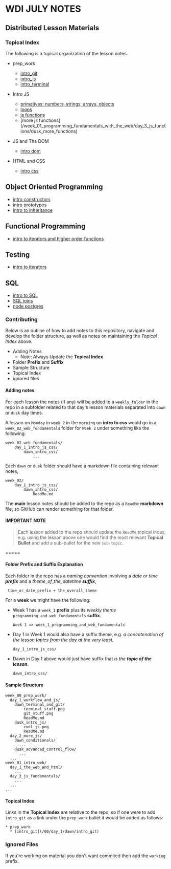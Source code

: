# WDI JULY NOTES
## Distributed Lesson Materials


###  Topical Index

The following is a topical organization of the lesson notes.

* prep_work
  * [intro_git](/week_00_prep_work/day_1/dawn_intro_git/)
  * [intro_js](/week_00_prep_work/day_1/dawn_intro_js)
  * [intro_terminal](/week_00_prep_work/day_1/dawn_intro_terminal)
* Intro JS
  * [primatives: numbers, strings, arrays, objects](/week_01_programming_fundamentals_with_the_web/day_2_intro_to_js/dawn_js_primatives)
  * [loops](/week_01_programming_fundamentals_with_the_web/day_2_intro_to_js/dusk_js_control_flow)
  * [js functions](/week_01_programming_fundamentals_with_the_web/day_3_js_functions/dawn_js_functions)
  * [more js functions] (/week_01_programming_fundamentals_with_the_web/day_3_js_functions/dusk_more_functions)

* JS and The DOM
  * [intro dom](/week_01_programming_fundamentals_with_the_web/day_4_html_css_dom_events/dusk_dom_events)
* HTML and CSS
  * [intro css](/week_01_programming_fundamentals_with_the_web/day_4_html_css_dom_events/dawn_html_css)

## Object Oriented Programming

* [intro constructors](/week_02_functional_programming_oop/day_3_object_oriented/dawn_constructors)
* [intro prototypes](/week_02_functional_programming_oop/day_3_object_oriented/dusk_prototypes)
* [intro to inheritance](/week_02_functional_programming_oop/day_4_prototypical_inheritance/dawn_proto_inheritance)

## Functional Programming

* [intro to iterators and higher order functions](/week_02_functional_programming_oop/day_5_review/iterators_testing_review)

## Testing 

* [intro to iterators](/week_02_functional_programming_oop/day_5_review/iterators_testing_review)

## SQL

* [intro to SQL](/week_03_intro_web_applications/day_03_SQL)
* [SQL joins](/week_03_intro_web_applications/day_04_db_models_and_more_sql/dawn_joins)
* [node postgres](/week_03_intro_web_applications/day_04_db_models_and_more_sql/dusk_db_modeling)


### Contributing 

Below is an outline of how to add notes to this repository, navigate and develop the folder structure, as well as notes on maintaining the *Topical Index* above.


* Adding Notes
	* Note: Always Update the **Topical Index**
* Folder **Prefix** and **Suffix**
* Sample Structure
* Topical Index
* ignored files

#### Adding notes

For each lesson the notes (if any) will be added to a `weekly_folder` in the repo in a subfolder related to that day's lesson materials separated into `dawn` or `dusk` day times. 

A lesson on `Monday` in `week 2` in the `morning` on  **intro to css** would go in a `week_02_web_fundamentals` folder for `Week 2` under something like the following:

```
week_02_web_fundamentals/
	day_1_intro_js_css/
		dawn_intro_css/
			...
```

Each `dawn` or `dusk` folder should have a markdown file containing relevant notes, 

```
week_02/
	day_1_intro_js_css/
		dawn_intro_css/
			ReadMe.md

``` 
The **main** lesson notes should be added to the repo as a `ReadMe` **markdown** file, so GitHub can render something for that folder.

#### IMPORTANT NOTE

>Each lesson added to the repo should update the `ReadMe` topical index, e.g. using the lesson above one would find the most relevant  **Topical Bullet** and add a sub-bullet for the new `sub-topic`.

=====

#### Folder Prefix and Suffix Explanation

Each folder in the repo has a *naming convention* involving a *date or time **prefix*** and a *theme_of_the_datetime **suffix***,

```
 time_or_date_prefix + the_overall_theme
```

For a **week** we might have the following:

* Week 1 has a `week_1` **prefix** plus its *weekly theme* `programming_and_web_fundamentals` **suffix**.

  ```
  Week 1 => week_1_programming_and_web_fundamentals
  ```
* Day 1 in Week 1 would also have a suffix theme, e.g. *a concatenation of the lesson topics from the day at the very least.*

  ```
  day_1_intro_js_css/
  ```
* Dawn in Day 1 above would just have suffix that *is the **topic of the lesson***.

  ```
  dawn_intro_css/
  ```




#### Sample Structure

```
week_00_prep_work/
  day_1_workflow_and_js/
    dawn_terminal_and_git/
        terminal_stuff.png
        git_stuff.png
        ReadMe.md
    dusk_intro_js/
        cool_js.png
        ReadMe.md
  day_2_more_js/
    dawn_conditionals/
      ...
    dusk_advanced_control_flow/
      ...
  ...
week_01_intro_web/
  day_1_the_web_and_html/
    ...
  day_2_js_fundamentals/
    ...
  ...
...

```

#### Topical Index
Links in the **Topical Index** are relative to the repo, so if one were to add `intro_git` as a link under the `prep_work` bullet it would be added as follows:

```
* prep_work
  * [intro_git](/00/day_1/dawn/intro_git)
```

### Ignored Files

If you're working on material you don't want commited then add the `working` prefix.
